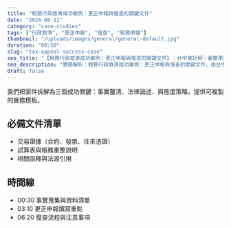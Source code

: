 ```yaml
---
title: "稅務行政救濟成功案例：更正申報與復查的關鍵文件"
date: "2024-08-11"
category: "case-studies"
tags: ["行政救濟", "更正申報", "復查", "稅務爭議"]
thumbnail: "/uploads/images/general/general-default.jpg"
duration: "08:50"
slug: "tax-appeal-success-case"
seo_title: "【稅務行政救濟成功案例：更正申報與復查的關鍵文件】｜台中會計師｜霍爾果斯會計師事務所"
seo_description: "實務解析：稅務行政救濟成功案例：更正申報與復查的關鍵文件。由台中會計師整理重點、清單與注意事項，提供可直接落地的做法。"
draft: false
---
```




我們把案件拆解為三個成功關鍵：事實釐清、法律論述、與態度策略，提供可複製的實務模板。

## 必備文件清單

- 交易證據（合約、發票、往來憑證）
- 試算表與帳務重整說明
- 相關函釋與法源引用

## 時間線

- 00:30 事實蒐集與資料清單
- 03:10 更正申報撰寫重點
- 06:20 復查流程與注意事項

